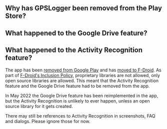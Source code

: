 ## Why has GPSLogger been removed from the Play Store?  
## What happened to the Google Drive feature?  
## What happened to the Activity Recognition feature?  

The app has been [removed from Google Play](https://github.com/mendhak/gpslogger/issues/849) and has [moved to F-Droid](https://f-droid.org/en/packages/com.mendhak.gpslogger/).  As part of [F-Droid's Inclusion Policy](https://f-droid.org/en/docs/Inclusion_Policy/), proprietary libraries are not allowed, only open source libraries are allowed.  This meant that the Activity Recognition feature and the Google Drive feature had to be removed from the app.    

In May 2022 the Google Drive feature has been reimplemented in the app, but the Activity Recognition is unlikely to ever happen, unless an open source library for it gets created.  

There may still be references to Activity Recognition in screenshots, FAQ and dialogs.  Please ignore those for now. 